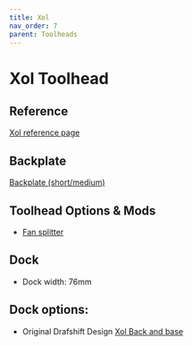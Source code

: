 ```yaml
---
title: Xol
nav_order: 7
parent: Toolheads
---
```

<!-- Use the page layout at TOC.md:  https://github.com/sdylewski/StealthChanger/blob/main/docs/TOC.md -->
# Xol Toolhead

## Reference
[Xol reference page](https://github.com/Armchair-Heavy-Industries/Xol-Toolhead)

## Backplate

[Backplate (short/medium)](https://github.com/DraftShift/StealthChanger/tree/main/STLs/Backplates)

## Toolhead Options & Mods
* [Fan splitter](https://github.com/DraftShift/StealthChanger/tree/main/UserMods/dudewithan02/A4T-Xol-Fan-Splitter-PCB)

## Dock
* Dock width: 76mm

## Dock options:

* Original Drafshift Design [Xol Back and base](https://github.com/DraftShift/ModularDock/tree/main/STLs/XOL)
  
